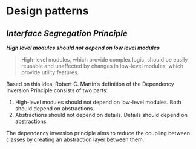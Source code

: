 # Design patterns
## _Interface Segregation Principle_
**_High level modules should not depend on low level modules_**

> High-level modules, which provide complex logic, should be easily reusable and unaffected by changes in low-level modules, which provide utility features.

Based on this idea, Robert C. Martin’s definition of the Dependency Inversion Principle consists of two parts:

1. High-level modules should not depend on low-level modules. Both should depend on abstractions.
2. Abstractions should not depend on details. Details should depend on abstractions.

The dependency inversion principle aims to reduce the coupling between classes by creating an abstraction layer between them.